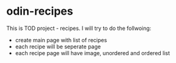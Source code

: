 # odin-recipes
This is TOD project - recipes. I will try to do the follwoing:
 - create main page with list of recipes
 - each recipe will be seperate page
 - each recipe page will have image, unordered and ordered list
